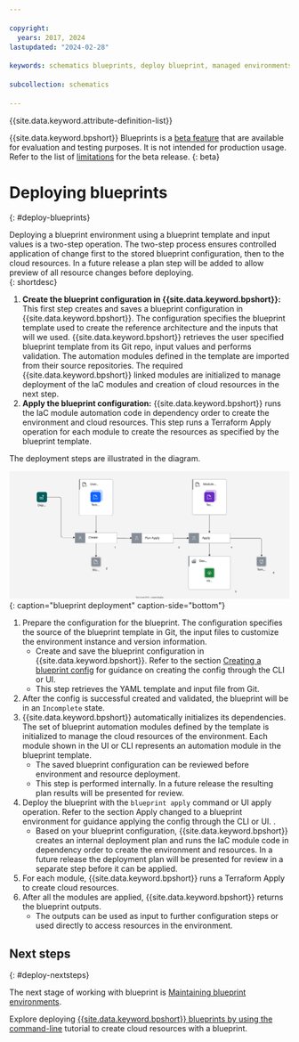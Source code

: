 ```yaml
---

copyright:
  years: 2017, 2024
lastupdated: "2024-02-28"

keywords: schematics blueprints, deploy blueprint, managed environments

subcollection: schematics

---
```


{{site.data.keyword.attribute-definition-list}}

{{site.data.keyword.bpshort}} Blueprints is a [beta feature](/docs/schematics?topic=schematics-bp-beta-limitations) that are available for evaluation and testing purposes. It is not intended for production usage. Refer to the list of [limitations](/docs/schematics?topic=schematics-bp-beta-limitations#sc-bp-beta-limitation) for the beta release.
{: beta}

# Deploying blueprints
{: #deploy-blueprints}

Deploying a blueprint environment using a blueprint template and input values is a two-step operation. The two-step process ensures controlled application of change first to the stored blueprint configuration, then to the cloud resources. In a future release a plan step will be added to allow preview of all resource changes before deploying.  
{: shortdesc} 

1. **Create the blueprint configuration in {{site.data.keyword.bpshort}}:** This first step creates and saves a blueprint configuration in {{site.data.keyword.bpshort}}. The configuration specifies the blueprint template used to create the reference architecture and the inputs that will we used. {{site.data.keyword.bpshort}} retrieves the user specified blueprint template from its Git repo, input values and performs validation. The automation modules defined in the template are imported from their source repositories. The required {{site.data.keyword.bpshort}} linked modules are initialized to manage deployment of the IaC modules and creation of cloud resources in the next step.
2. **Apply the blueprint configuration:** {{site.data.keyword.bpshort}} runs the IaC module automation code in dependency order to create the environment and cloud resources. This step runs a Terraform Apply operation for each module to create the resources as specified by the blueprint template.      

The deployment steps are illustrated in the diagram.

![blueprint deployment](/images/new/sc-bp-deploy.svg){: caption="blueprint deployment" caption-side="bottom"}

1. Prepare the configuration for the blueprint. The configuration specifies the source of the blueprint template in Git, the input files to customize the environment instance and version information.  
    - Create and save the blueprint configuration in {{site.data.keyword.bpshort}}. Refer to the section [Creating a blueprint config](/docs/schematics?topic=schematics-create-blueprint-config) for guidance on creating the config through the CLI or UI.  
    - This step retrieves the YAML template and input file from Git. 
2. After the config is successful created and validated, the blueprint will be in an `Incomplete` state.  
3. {{site.data.keyword.bpshort}} automatically initializes its dependencies. The set of blueprint automation modules defined by the template is initialized to manage the cloud resources of the environment. Each module shown in the UI or CLI represents an automation module in the blueprint template.  
   - The saved blueprint configuration can be reviewed before environment and resource deployment. 
   - This step is performed internally. In a future release the resulting plan results will be presented for review.    
4. Deploy the blueprint with the `blueprint apply` command or UI apply operation. Refer to the section Apply changed to a blueprint environment for guidance applying the config through the CLI or UI.  . 
    - Based on your blueprint configuration, {{site.data.keyword.bpshort}} creates an internal deployment plan and runs the IaC module code in dependency order to create the environment and resources. In a future release the deployment plan will be presented for review in a separate step before it can be applied. 
5. For each module, {{site.data.keyword.bpshort}} runs a Terraform Apply to create cloud resources. 
6. After all the modules are applied, {{site.data.keyword.bpshort}} returns the blueprint outputs. 
    - The outputs can be used as input to further configuration steps or used directly to access resources in the environment.   

## Next steps
{: #deploy-nextsteps}

The next stage of working with blueprint is [Maintaining blueprint environments](/docs/schematics?topic=schematics-update-op-blueprints).

Explore deploying [{{site.data.keyword.bpshort}} blueprints by using the command-line](/docs/schematics?topic=schematics-deploy-schematics-blueprint-cli) tutorial to create cloud resources with a blueprint.
